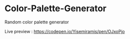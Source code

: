 # Color-Palette-Generator
Random color palette generator

Live preview :  https://codepen.io/Yisemiramis/pen/OJxoPjo
